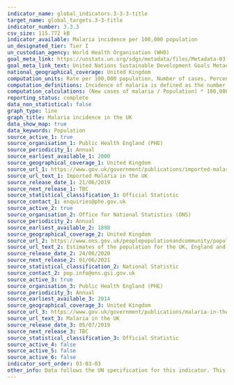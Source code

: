 ```yaml
---
indicator_name: global_indicators.3-3-3-title
target_name: global_targets.3-3-title
indicator_number: 3.3.3
csv_size: 115.772 kB
indicator_available: Malaria incidence per 100,000 population
un_designated_tier: Tier I
un_custodian_agency: World Health Organisation (WHO)
goal_meta_link: https://unstats.un.org/sdgs/metadata/files/Metadata-03-03-03.pdf
goal_meta_link_text: United Nations Sustainable Development Goals Metadata (PDF 431 KB)
national_geographical_coverage: United Kingdom
computation_units: Rate per 100,000 population, Number of cases, Percentage of total cases
computation_definitions: Incidence of malaria is defined as the number of new cases of malaria per 100,000 people at risk each year.
computation_calculations: (New cases of malaria / Population) * 100,000  | (Malaria deaths / Population) * 100,000 | (New cases of malaria by species / Population) * 100,000
reporting_status: complete
data_non_statistical: false
graph_type: line
graph_title: Malaria incidence in the UK
data_show_map: true
data_keywords: Population
source_active_1: true
source_organisation_1: Public Health England (PHE)
source_periodicity_1: Annual
source_earliest_available_1: 2000
source_geographical_coverage_1: United Kingdom
source_url_1: https://www.gov.uk/government/publications/imported-malaria-in-the-uk-statistics
source_url_text_1: Imported Malaria in the UK
source_release_date_1: 21/06/2019
source_next_release_1: TBC
source_statistical_classification_1: Official Statistic
source_contact_1: enquiries@phe.gov.uk
source_active_2: true
source_organisation_2: Office for National Statistics (ONS)
source_periodicity_2: Annual
source_earliest_available_2: 1898
source_geographical_coverage_2: United Kingdom
source_url_2: https://www.ons.gov.uk/peoplepopulationandcommunity/populationandmigration/populationestimates/datasets/populationestimatesforukenglandandwalesscotlandandnorthernireland
source_url_text_2: Estimates of the population for the UK, England and Wales, Scotland and Northern Ireland
source_release_date_2: 24/06/2020
source_next_release_2: 01/06/2021
source_statistical_classification_2: National Statistic
source_contact_2: pop.info@ons.gsi.gov.uk
source_active_3: true
source_organisation_3: Public Health England (PHE)
source_periodicity_3: Annual
source_earliest_available_3: 2014
source_geographical_coverage_3: United Kingdom
source_url_3: https://www.gov.uk/government/publications/malaria-in-the-uk-annual-report
source_url_text_3: Malaria in the UK
source_release_date_3: 05/07/2019
source_next_release_3: TBC
source_statistical_classification_3: Official Statistic
source_active_4: false
source_active_5: false
source_active_6: false
indicator_sort_order: 03-03-03
other_info: Data follows the UN specification for this indicator. This indicator has been identified in collaboration with topic experts.
---
```

